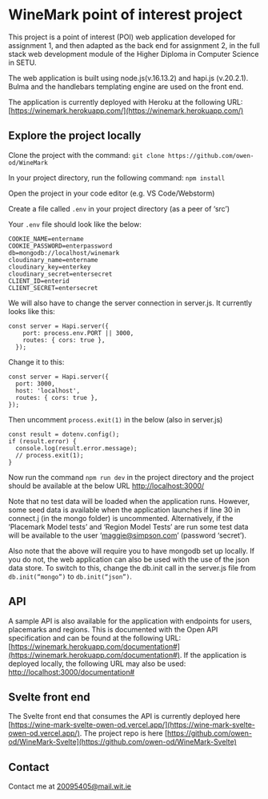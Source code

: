 # WineMark point of interest project 
This project is a point of interest (POI) web application developed for assignment 1, and then adapted as the back end for assignment 2, in the full stack web development module of the Higher Diploma in Computer Science in SETU. 

The web application is built using node.js(v.16.13.2) and hapi.js (v.20.2.1). Bulma and the handlebars templating engine are used on the front end. 

The application is currently deployed with Heroku at the following URL: [https://winemark.herokuapp.com/](https://winemark.herokuapp.com/)

## Explore the project locally
Clone the project with the command: `git clone https://github.com/owen-od/WineMark`

In your project directory, run the following command: `npm install`

Open the project in your code editor (e.g. VS Code/Webstorm)

Create a file called `.env` in your project directory (as a peer of ‘src’)

Your `.env` file should look like the below:

```
COOKIE_NAME=entername
COOKIE_PASSWORD=enterpassword
db=mongodb://localhost/winemark
cloudinary_name=entername
cloudinary_key=enterkey
cloudinary_secret=entersecret
CLIENT_ID=enterid
CLIENT_SECRET=entersecret

```
We will also have to change the server connection in server.js. It currently looks like this:

```
const server = Hapi.server({
    port: process.env.PORT || 3000,
    routes: { cors: true },
  });
```

Change it to this:
```
const server = Hapi.server({
  port: 3000,
  host: 'localhost',
  routes: { cors: true },
});
```
Then uncomment `process.exit(1)` in the below (also in server.js)
```
const result = dotenv.config();
if (result.error) {
  console.log(result.error.message);
  // process.exit(1);
}
```

Now run the command `npm run dev` in the project directory and the project should be available at the below URL [http://localhost:3000/](http://localhost:3000/)

Note that no test data will be loaded when the application runs. However, some seed data is available when the application launches if line 30 in connect.j (in the mongo folder) is uncommented. Alternatively, if the ‘Placemark Model tests’ and ‘Region Model Tests’ are run some test data will be available to the user ‘maggie@simpson.com’ (password ‘secret’). 

Also note that the above will require you to have mongodb set up locally. If you do not, the web application can also be used with the use of the json data store. To switch to this, change the db.init call in the server.js file from `db.init(“mongo”)` to `db.init(“json”)`. 

## API
A sample API is also available for the application with endpoints for users, placemarks and regions.  This is documented with the Open API specification and can be found at the following URL: [https://winemark.herokuapp.com/documentation#](https://winemark.herokuapp.com/documentation#). If the application is deployed locally, the following URL may also be used: [http://localhost:3000/documentation#](http://localhost:3000/documentation#)


## Svelte front end
The Svelte front end that consumes the API is currently deployed here [https://wine-mark-svelte-owen-od.vercel.app/](https://wine-mark-svelte-owen-od.vercel.app/). The project repo is here [https://github.com/owen-od/WineMark-Svelte](https://github.com/owen-od/WineMark-Svelte)


## Contact
Contact me at 20095405@mail.wit.ie

